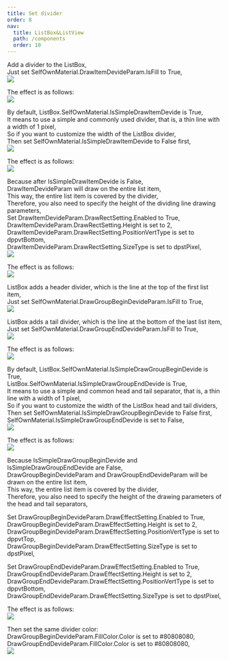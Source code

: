 ```yaml
---
title: Set divider
order: 8
nav:
  title: ListBox&ListView
  path: /components
  order: 10
---
```


Add a divider to the ListBox,  
Just set SelfOwnMaterial.DrawItemDevideParam.IsFill to True,  
![](http://www.orangeui.cn/orangeuiblog/OrangeUI/10.11.OrangeUI%E6%8E%A7%E4%BB%B6%E4%BD%BF%E7%94%A8%E8%AF%B4%E6%98%8E(%E5%88%97%E8%A1%A8%E6%A1%86%E6%8E%A7%E4%BB%B6ListBox)(%E7%A4%BA%E4%BE%8B11%20%E5%88%86%E9%9A%94%E7%BA%BF%E7%9A%84%E8%AE%BE%E7%BD%AE).files/image001.png)


The effect is as follows:  
![](http://www.orangeui.cn/orangeuiblog/OrangeUI/10.11.OrangeUI%E6%8E%A7%E4%BB%B6%E4%BD%BF%E7%94%A8%E8%AF%B4%E6%98%8E(%E5%88%97%E8%A1%A8%E6%A1%86%E6%8E%A7%E4%BB%B6ListBox)(%E7%A4%BA%E4%BE%8B11%20%E5%88%86%E9%9A%94%E7%BA%BF%E7%9A%84%E8%AE%BE%E7%BD%AE).files/image003.png)


By default, ListBox.SelfOwnMaterial.IsSimpleDrawItemDevide is True,  
It means to use a simple and commonly used divider, that is, a thin line with a width of 1 pixel,  
So if you want to customize the width of the ListBox divider,  
Then set SelfOwnMaterial.IsSimpleDrawItemDevide to False first,  
![](http://www.orangeui.cn/orangeuiblog/OrangeUI/10.11.OrangeUI%E6%8E%A7%E4%BB%B6%E4%BD%BF%E7%94%A8%E8%AF%B4%E6%98%8E(%E5%88%97%E8%A1%A8%E6%A1%86%E6%8E%A7%E4%BB%B6ListBox)(%E7%A4%BA%E4%BE%8B11%20%E5%88%86%E9%9A%94%E7%BA%BF%E7%9A%84%E8%AE%BE%E7%BD%AE).files/image005.png)


The effect is as follows:  
![](http://www.orangeui.cn/orangeuiblog/OrangeUI/10.11.OrangeUI%E6%8E%A7%E4%BB%B6%E4%BD%BF%E7%94%A8%E8%AF%B4%E6%98%8E(%E5%88%97%E8%A1%A8%E6%A1%86%E6%8E%A7%E4%BB%B6ListBox)(%E7%A4%BA%E4%BE%8B11%20%E5%88%86%E9%9A%94%E7%BA%BF%E7%9A%84%E8%AE%BE%E7%BD%AE).files/image007.png)


Because after IsSimpleDrawItemDevide is False,  
DrawItemDevideParam will draw on the entire list item,  
This way, the entire list item is covered by the divider,  
Therefore, you also need to specify the height of the dividing line drawing parameters,  
Set DrawItemDevideParam.DrawRectSetting.Enabled to True,  
DrawItemDevideParam.DrawRectSetting.Height is set to 2,  
DrawItemDevideParam.DrawRectSetting.PositionVertType is set to dppvtBottom,  
DrawItemDevideParam.DrawRectSetting.SizeType is set to dpstPixel,  
![](http://www.orangeui.cn/orangeuiblog/OrangeUI/10.11.OrangeUI%E6%8E%A7%E4%BB%B6%E4%BD%BF%E7%94%A8%E8%AF%B4%E6%98%8E(%E5%88%97%E8%A1%A8%E6%A1%86%E6%8E%A7%E4%BB%B6ListBox)(%E7%A4%BA%E4%BE%8B11%20%E5%88%86%E9%9A%94%E7%BA%BF%E7%9A%84%E8%AE%BE%E7%BD%AE).files/image009.png)


The effect is as follows:  
![](http://www.orangeui.cn/orangeuiblog/OrangeUI/10.11.OrangeUI%E6%8E%A7%E4%BB%B6%E4%BD%BF%E7%94%A8%E8%AF%B4%E6%98%8E(%E5%88%97%E8%A1%A8%E6%A1%86%E6%8E%A7%E4%BB%B6ListBox)(%E7%A4%BA%E4%BE%8B11%20%E5%88%86%E9%9A%94%E7%BA%BF%E7%9A%84%E8%AE%BE%E7%BD%AE).files/image011.png)




 

ListBox adds a header divider, which is the line at the top of the first list item,  
Just set SelfOwnMaterial.DrawGroupBeginDevideParam.IsFill to True,  
![](http://www.orangeui.cn/orangeuiblog/OrangeUI/10.12.OrangeUI%E6%8E%A7%E4%BB%B6%E4%BD%BF%E7%94%A8%E8%AF%B4%E6%98%8E(%E5%88%97%E8%A1%A8%E6%A1%86%E6%8E%A7%E4%BB%B6ListBox)(%E7%A4%BA%E4%BE%8B12%20%E5%A4%B4%E5%B0%BE%E5%88%86%E9%9A%94%E7%BA%BF%E7%9A%84%E8%AE%BE%E7%BD%AE).files/image001.png)


ListBox adds a tail divider, which is the line at the bottom of the last list item,  
Just set SelfOwnMaterial.DrawGroupEndDevideParam.IsFill to True,  
![](http://www.orangeui.cn/orangeuiblog/OrangeUI/10.12.OrangeUI%E6%8E%A7%E4%BB%B6%E4%BD%BF%E7%94%A8%E8%AF%B4%E6%98%8E(%E5%88%97%E8%A1%A8%E6%A1%86%E6%8E%A7%E4%BB%B6ListBox)(%E7%A4%BA%E4%BE%8B12%20%E5%A4%B4%E5%B0%BE%E5%88%86%E9%9A%94%E7%BA%BF%E7%9A%84%E8%AE%BE%E7%BD%AE).files/image003.png)


The effect is as follows:  
![](http://www.orangeui.cn/orangeuiblog/OrangeUI/10.12.OrangeUI%E6%8E%A7%E4%BB%B6%E4%BD%BF%E7%94%A8%E8%AF%B4%E6%98%8E(%E5%88%97%E8%A1%A8%E6%A1%86%E6%8E%A7%E4%BB%B6ListBox)(%E7%A4%BA%E4%BE%8B12%20%E5%A4%B4%E5%B0%BE%E5%88%86%E9%9A%94%E7%BA%BF%E7%9A%84%E8%AE%BE%E7%BD%AE).files/image005.png)


By default, ListBox.SelfOwnMaterial.IsSimpleDrawGroupBeginDevide is True,  
ListBox.SelfOwnMaterial.IsSimpleDrawGroupEndDevide is True,  
It means to use a simple and common head and tail separator, that is, a thin line with a width of 1 pixel,  
So if you want to customize the width of the ListBox head and tail dividers,  
Then set SelfOwnMaterial.IsSimpleDrawGroupBeginDevide to False first,  
SelfOwnMaterial.IsSimpleDrawGroupEndDevide is set to False,  
![](http://www.orangeui.cn/orangeuiblog/OrangeUI/10.12.OrangeUI%E6%8E%A7%E4%BB%B6%E4%BD%BF%E7%94%A8%E8%AF%B4%E6%98%8E(%E5%88%97%E8%A1%A8%E6%A1%86%E6%8E%A7%E4%BB%B6ListBox)(%E7%A4%BA%E4%BE%8B12%20%E5%A4%B4%E5%B0%BE%E5%88%86%E9%9A%94%E7%BA%BF%E7%9A%84%E8%AE%BE%E7%BD%AE).files/image007.png)


The effect is as follows:  
![](http://www.orangeui.cn/orangeuiblog/OrangeUI/10.12.OrangeUI%E6%8E%A7%E4%BB%B6%E4%BD%BF%E7%94%A8%E8%AF%B4%E6%98%8E(%E5%88%97%E8%A1%A8%E6%A1%86%E6%8E%A7%E4%BB%B6ListBox)(%E7%A4%BA%E4%BE%8B12%20%E5%A4%B4%E5%B0%BE%E5%88%86%E9%9A%94%E7%BA%BF%E7%9A%84%E8%AE%BE%E7%BD%AE).files/image009.png)


Because IsSimpleDrawGroupBeginDevide and IsSimpleDrawGroupEndDevide are False,  
DrawGroupBeginDevideParam and DrawGroupEndDevideParam will be drawn on the entire list item,  
This way, the entire list item is covered by the divider,  
Therefore, you also need to specify the height of the drawing parameters of the head and tail separators,  
 
Set DrawGroupBeginDevideParam.DrawEffectSetting.Enabled to True,  
DrawGroupBeginDevideParam.DrawEffectSetting.Height is set to 2,  
DrawGroupBeginDevideParam.DrawEffectSetting.PositionVertType is set to dppvtTop,  
DrawGroupBeginDevideParam.DrawEffectSetting.SizeType is set to dpstPixel,  
 
Set DrawGroupEndDevideParam.DrawEffectSetting.Enabled to True,  
DrawGroupEndDevideParam.DrawEffectSetting.Height is set to 2,  
DrawGroupEndDevideParam.DrawEffectSetting.PositionVertType is set to dppvtBottom,  
DrawGroupEndDevideParam.DrawEffectSetting.SizeType is set to dpstPixel,  
 
The effect is as follows:  
![](http://www.orangeui.cn/orangeuiblog/OrangeUI/10.12.OrangeUI%E6%8E%A7%E4%BB%B6%E4%BD%BF%E7%94%A8%E8%AF%B4%E6%98%8E(%E5%88%97%E8%A1%A8%E6%A1%86%E6%8E%A7%E4%BB%B6ListBox)(%E7%A4%BA%E4%BE%8B12%20%E5%A4%B4%E5%B0%BE%E5%88%86%E9%9A%94%E7%BA%BF%E7%9A%84%E8%AE%BE%E7%BD%AE).files/image011.png)


Then set the same divider color:  
DrawGroupBeginDevideParam.FillColor.Color is set to #80808080,  
DrawGroupEndDevideParam.FillColor.Color is set to #80808080,  
![](http://www.orangeui.cn/orangeuiblog/OrangeUI/10.12.OrangeUI%E6%8E%A7%E4%BB%B6%E4%BD%BF%E7%94%A8%E8%AF%B4%E6%98%8E(%E5%88%97%E8%A1%A8%E6%A1%86%E6%8E%A7%E4%BB%B6ListBox)(%E7%A4%BA%E4%BE%8B12%20%E5%A4%B4%E5%B0%BE%E5%88%86%E9%9A%94%E7%BA%BF%E7%9A%84%E8%AE%BE%E7%BD%AE).files/image013.png)


